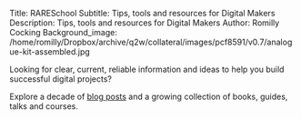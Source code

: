 Title: RARESchool
Subtitle: Tips, tools and resources for Digital Makers
Description: Tips, tools and resources for Digital Makers
Author: Romilly Cocking
Background_image: /home/romilly/Dropbox/archive/q2w/collateral/images/pcf8591/v0.7/analogue-kit-assembled.jpg

Looking for clear, current, reliable information and ideas to help you build successful digital projects?

Explore a decade of [blog posts](https://blog.rareschool.com) and a growing collection of books, guides, talks and courses.

